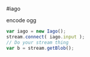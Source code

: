#iago

encode ogg

```javascript
var iago = new Iago();
stream.connect( iago.input );
// Do your stream thing
var b = stream.getBlob();

```
